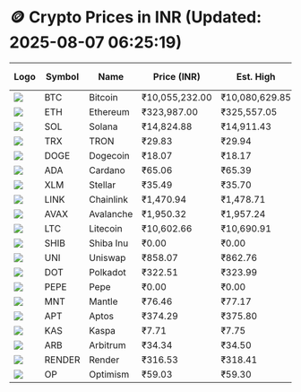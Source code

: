 # 🪙 Crypto Prices in INR (Updated: 2025-08-07 06:25:19)

| Logo | Symbol | Name       | Price (INR) | Est. High | Est. Low | Gross Profit | Fees | Net Profit | ROI % |
|------|--------|------------|-------------|-----------|----------|---------------|------|-------------|--------|
| ![](https://coin-images.coingecko.com/coins/images/1/large/bitcoin.png?1696501400) | BTC    | Bitcoin    | ₹10,055,232.00 | ₹10,080,629.85 | ₹10,029,834.15 | ₹506.45 | ₹200.00 | ₹306.45 | 0.31% |
| ![](https://coin-images.coingecko.com/coins/images/279/large/ethereum.png?1696501628) | ETH    | Ethereum   | ₹323,987.00 | ₹325,557.05 | ₹322,416.95 | ₹973.93 | ₹200.00 | ₹773.93 | 0.77% |
| ![](https://coin-images.coingecko.com/coins/images/4128/large/solana.png?1718769756) | SOL    | Solana     | ₹14,824.88 | ₹14,911.43 | ₹14,738.33 | ₹1,174.51 | ₹200.00 | ₹974.51 | 0.97% |
| ![](https://coin-images.coingecko.com/coins/images/1094/large/tron-logo.png?1696502193) | TRX    | TRON       | ₹29.83 | ₹29.94 | ₹29.72 | ₹716.60 | ₹200.00 | ₹516.60 | 0.52% |
| ![](https://coin-images.coingecko.com/coins/images/5/large/dogecoin.png?1696501409) | DOGE   | Dogecoin   | ₹18.07 | ₹18.17 | ₹17.97 | ₹1,135.35 | ₹200.00 | ₹935.35 | 0.94% |
| ![](https://coin-images.coingecko.com/coins/images/975/large/cardano.png?1696502090) | ADA    | Cardano    | ₹65.06 | ₹65.39 | ₹64.73 | ₹1,019.62 | ₹200.00 | ₹819.62 | 0.82% |
| ![](https://coin-images.coingecko.com/coins/images/100/large/fmpFRHHQ_400x400.jpg?1735231350) | XLM    | Stellar    | ₹35.49 | ₹35.70 | ₹35.28 | ₹1,173.37 | ₹200.00 | ₹973.37 | 0.97% |
| ![](https://coin-images.coingecko.com/coins/images/877/large/chainlink-new-logo.png?1696502009) | LINK   | Chainlink  | ₹1,470.94 | ₹1,478.71 | ₹1,463.17 | ₹1,062.49 | ₹200.00 | ₹862.49 | 0.86% |
| ![](https://coin-images.coingecko.com/coins/images/12559/large/Avalanche_Circle_RedWhite_Trans.png?1696512369) | AVAX   | Avalanche  | ₹1,950.32 | ₹1,957.24 | ₹1,943.40 | ₹712.26 | ₹200.00 | ₹512.26 | 0.51% |
| ![](https://coin-images.coingecko.com/coins/images/2/large/litecoin.png?1696501400) | LTC    | Litecoin   | ₹10,602.66 | ₹10,690.91 | ₹10,514.41 | ₹1,678.67 | ₹200.00 | ₹1,478.67 | 1.48% |
| ![](https://coin-images.coingecko.com/coins/images/11939/large/shiba.png?1696511800) | SHIB   | Shiba Inu  | ₹0.00 | ₹0.00 | ₹0.00 | ₹847.83 | ₹200.00 | ₹647.83 | 0.65% |
| ![](https://coin-images.coingecko.com/coins/images/12504/large/uniswap-logo.png?1720676669) | UNI    | Uniswap    | ₹858.07 | ₹862.76 | ₹853.38 | ₹1,099.28 | ₹200.00 | ₹899.28 | 0.90% |
| ![](https://coin-images.coingecko.com/coins/images/12171/large/polkadot.png?1696512008) | DOT    | Polkadot   | ₹322.51 | ₹323.99 | ₹321.03 | ₹922.35 | ₹200.00 | ₹722.35 | 0.72% |
| ![](https://coin-images.coingecko.com/coins/images/29850/large/pepe-token.jpeg?1696528776) | PEPE   | Pepe       | ₹0.00 | ₹0.00 | ₹0.00 | ₹1,277.44 | ₹200.00 | ₹1,077.44 | 1.08% |
| ![](https://coin-images.coingecko.com/coins/images/30980/large/Mantle-Logo-mark.png?1739213200) | MNT    | Mantle     | ₹76.46 | ₹77.17 | ₹75.75 | ₹1,869.26 | ₹200.00 | ₹1,669.26 | 1.67% |
| ![](https://coin-images.coingecko.com/coins/images/26455/large/aptos_round.png?1696525528) | APT    | Aptos      | ₹374.29 | ₹375.80 | ₹372.78 | ₹809.59 | ₹200.00 | ₹609.59 | 0.61% |
| ![](https://coin-images.coingecko.com/coins/images/25751/large/kaspa-icon-exchanges.png?1696524837) | KAS    | Kaspa      | ₹7.71 | ₹7.75 | ₹7.67 | ₹1,016.82 | ₹200.00 | ₹816.82 | 0.82% |
| ![](https://coin-images.coingecko.com/coins/images/16547/large/arb.jpg?1721358242) | ARB    | Arbitrum   | ₹34.34 | ₹34.50 | ₹34.18 | ₹930.34 | ₹200.00 | ₹730.34 | 0.73% |
| ![](https://coin-images.coingecko.com/coins/images/11636/large/rndr.png?1696511529) | RENDER | Render     | ₹316.53 | ₹318.41 | ₹314.65 | ₹1,195.62 | ₹200.00 | ₹995.62 | 1.00% |
| ![](https://coin-images.coingecko.com/coins/images/25244/large/Optimism.png?1696524385) | OP     | Optimism   | ₹59.03 | ₹59.30 | ₹58.76 | ₹908.74 | ₹200.00 | ₹708.74 | 0.71% |
